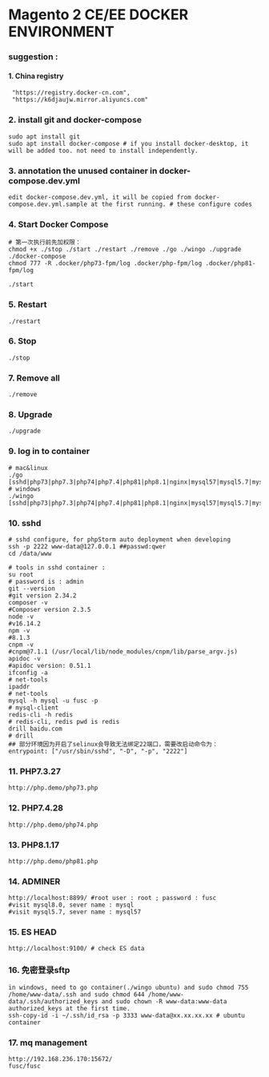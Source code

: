 ##

# Magento 2 CE/EE DOCKER ENVIRONMENT


### suggestion : 
#### 1. China registry
```
 "https://registry.docker-cn.com",
 "https://k6djaujw.mirror.aliyuncs.com"
```

### 2. install git and docker-compose
```
sudo apt install git
sudo apt install docker-compose # if you install docker-desktop, it will be added too. not need to install independently.
```

### 3. annotation the unused container in docker-compose.dev.yml
`edit docker-compose.dev.yml, it will be copied from docker-compose.dev.yml.sample at the first running. # these configure codes`

### 4. Start Docker Compose
```shell
# 第一次执行前先加权限：
chmod +x ./stop ./start ./restart ./remove ./go ./wingo ./upgrade ./docker-compose
chmod 777 -R .docker/php73-fpm/log .docker/php-fpm/log .docker/php81-fpm/log
```
`./start`

### 5. Restart
`./restart`

### 6. Stop
`./stop`

### 7. Remove all
`./remove`

### 8. Upgrade
`./upgrade`

### 9. log in to container
```
# mac&linux
./go [sshd|php73|php7.3|php74|php7.4|php81|php8.1|nginx|mysql57|mysql5.7|mysql80|mysql8.0|mariadb|redis|ubuntu]
# windows
./wingo [sshd|php73|php7.3|php74|php7.4|php81|php8.1|nginx|mysql57|mysql5.7|mysql80|mysql8.0|mariadb|redis|ubuntu]
```

### 10. sshd
```shell
# sshd configure, for phpStorm auto deployment when developing
ssh -p 2222 www-data@127.0.0.1 ##passwd:qwer
cd /data/www

# tools in sshd container : 
su root
# password is : admin
git --version
#git version 2.34.2
composer -v
#Composer version 2.3.5
node -v
#v16.14.2
npm -v
#8.1.3
cnpm -v
#cnpm@7.1.1 (/usr/local/lib/node_modules/cnpm/lib/parse_argv.js)
apidoc -v
#apidoc version: 0.51.1
ifconfig -a
# net-tools
ipaddr
# net-tools
mysql -h mysql -u fusc -p
# mysql-client
redis-cli -h redis
# redis-cli, redis pwd is redis
drill baidu.com
# drill
## 部分环境因为开启了selinux会导致无法绑定22端口，需要改启动命令为：
entrypoint: ["/usr/sbin/sshd", "-D", "-p", "2222"]
```

### 11. PHP7.3.27
```shell
http://php.demo/php73.php
```

### 12. PHP7.4.28
```shell
http://php.demo/php74.php
```

### 13. PHP8.1.17
```shell
http://php.demo/php81.php
```

### 14. ADMINER
```shell
http://localhost:8899/ #root user : root ; password : fusc
#visit mysql8.0, sever name : mysql
#visit mysql5.7, sever name : mysql57
```
### 15. ES HEAD
```shell
http://localhost:9100/ # check ES data
```
### 16. 免密登录sftp
```shell
in windows, need to go container(./wingo ubuntu) and sudo chmod 755 /home/www-data/.ssh and sudo chmod 644 /home/www-data/.ssh/authorized_keys and sudo chown -R www-data:www-data authorized_keys at the first time.
ssh-copy-id -i ~/.ssh/id_rsa -p 3333 www-data@xx.xx.xx.xx # ubuntu container
```
### 17. mq management
```shell
http://192.168.236.170:15672/
fusc/fusc
```
